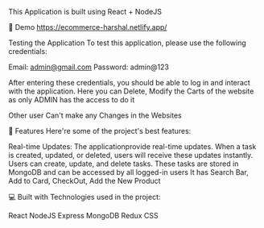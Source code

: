 This Application is built using React + NodeJS 

🚀 Demo
https://ecommerce-harshal.netlify.app/

Testing the Application
To test this application, please use the following credentials:

Email: admin@gmail.com
Password: admin@123

After entering these credentials, you should be able to log in and interact with the application.
Here you can Delete, Modify the Carts of the website as only ADMIN has the access to do it 

Other user Can't make any Changes in the Websites

🧐 Features
Here're some of the project's best features:

Real-time Updates: The applicationprovide real-time updates. When a task is created, updated, or deleted, users will receive these updates instantly.
Users can create, update, and delete tasks. These tasks are stored in MongoDB and can be accessed by all logged-in users
It has Search Bar, Add to Card, CheckOut, Add the New Product

💻 Built with
Technologies used in the project:

React
NodeJS
Express
MongoDB
Redux
CSS
